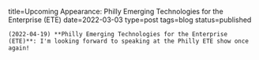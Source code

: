 
title=Upcoming Appearance: Philly Emerging Technologies for the Enterprise (ETE)
date=2022-03-03
type=post
tags=blog
status=published
~~~~~~
(2022-04-19) **Philly Emerging Technologies for the Enterprise (ETE)**: I'm looking forward to speaking at the Philly ETE show once again! 
            